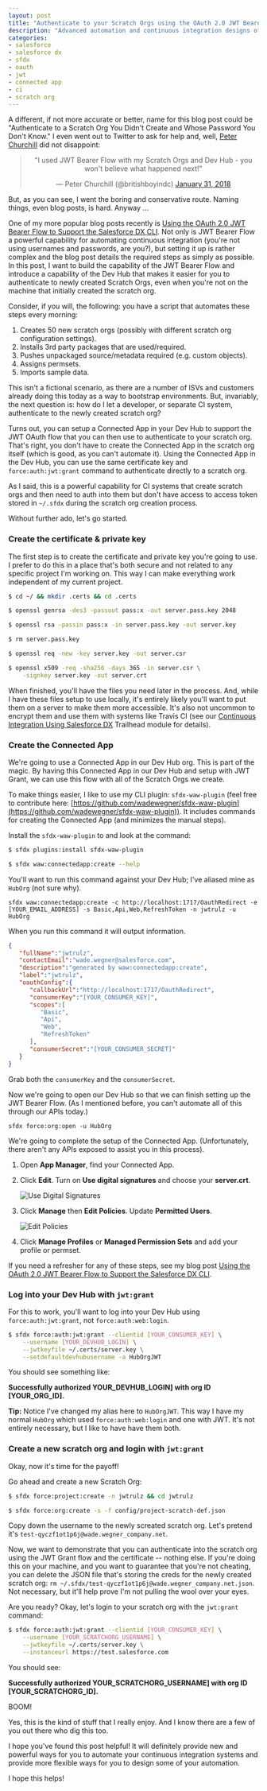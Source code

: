 ```yaml
---
layout: post
title: "Authenticate to your Scratch Orgs using the OAuth 2.0 JWT Bearer Flow"
description: "Advanced automation and continuous integration designs often separate the creation of a scratch org from the use of the scratch org. In this scenario, you need a way to authenticate to the newly created scratch org. Fortunately, you can use a Connected App configured for the OAuth 2.0 JWT Bearer Flow in your Dev Hub to perform a non-interactive login into a scratch org created from that Dev Hub. In this post we'll look at the steps required to get this to work."
categories: 
- salesforce
- salesforce dx
- sfdx
- oauth
- jwt
- connected app
- ci
- scratch org
---
```


A different, if not more accurate or better, name for this blog post could be "Authenticate to a Scratch Org You Didn't Create and Whose Password You Don't Know." I even went out to Twitter to ask for help and, well, [Peter Churchill](https://twitter.com/britishboyindc) did not disappoint:

<center><blockquote class="twitter-tweet" data-conversation="none" data-lang="en"><p lang="en" dir="ltr">&quot;I used JWT Bearer Flow with my Scratch Orgs and Dev Hub - you won&#39;t believe what happened next!&quot;</p>&mdash; Peter Churchill (@britishboyindc) <a href="https://twitter.com/britishboyindc/status/958702877475790848?ref_src=twsrc%5Etfw">January 31, 2018</a></blockquote>
<script async src="https://platform.twitter.com/widgets.js" charset="utf-8"></script></center>

But, as you can see, I went the boring and conservative route. Naming things, even blog posts, is hard. Anyway ...

One of my more popular blog posts recently is [Using the OAuth 2.0 JWT Bearer Flow to Support the Salesforce DX CLI](http://www.wadewegner.com/2017/04/using-the-oauth-2-jwt-bearer-flow-to-support-the-salesforcedx-cli/). Not only is JWT Bearer Flow a powerful capability for automating continuous integration (you're not using usernames and passwords, are you?), but setting it up is rather complex and the blog post details the required steps as simply as possible. In this post, I want to build the capability of the JWT Bearer Flow and introduce a capability of the Dev Hub that makes it easier for you to authenticate to newly created Scratch Orgs, even when you're not on the machine that initially created the scratch org.

Consider, if you will, the following: you have a script that automates these steps every morning:

1. Creates 50 new scratch orgs (possibly with different scratch org configuration settings).
2. Installs 3rd party packages that are used/required.
3. Pushes unpackaged source/metadata required (e.g. custom objects).
4. Assigns permsets.
5. Imports sample data.

This isn't a fictional scenario, as there are a number of ISVs and customers already doing this today as a way to bootstrap environments. But, invariably, the next question is: how do I let a developer, or separate CI system, authenticate to the newly created scratch org?

Turns out, you can setup a Connected App in your Dev Hub to support the JWT OAuth flow that you can then use to authenticate to your scratch org. That's right, you don't have to create the Connected App in the scratch org itself (which is good, as you can't automate it). Using the Connected App in the Dev Hub, you can use the same certificate key and `force:auth:jwt:grant` command to authenticate directly to a scratch org.

As I said, this is a powerful capability for CI systems that create scratch orgs and then need to auth into them but don't have access to access token stored in `~/.sfdx` during the scratch org creation process.

Without further ado, let's go started.

### Create the certificate & private key

The first step is to create the certificate and private key you're going to use. I prefer to do this in a place that's both secure and not related to any specific project I'm working on. This way I can make everything work independent of my current project.

```bash
$ cd ~/ && mkdir .certs && cd .certs

$ openssl genrsa -des3 -passout pass:x -out server.pass.key 2048

$ openssl rsa -passin pass:x -in server.pass.key -out server.key

$ rm server.pass.key

$ openssl req -new -key server.key -out server.csr

$ openssl x509 -req -sha256 -days 365 -in server.csr \
    -signkey server.key -out server.crt
```

When finished, you'll have the files you need later in the process. And, while I have these files setup to use locally, it's entirely likely you'll want to put them on a server to make them more accessible. It's also not uncommon to encrypt them and use them with systems like Travis CI (see our [Continuous Integration Using Salesforce DX](https://trailhead.salesforce.com/trails/sfdx_get_started/modules/sfdx_travis_ci) Trailhead module for details).

### Create the Connected App

We're going to use a Connected App in our Dev Hub org. This is part of the magic. By having this Connected App in our Dev Hub and setup with JWT Grant, we can use this flow with all of the Scratch Orgs we create.

To make things easier, I like to use my CLI plugin: `sfdx-waw-plugin` (feel free to contribute here: [https://github.com/wadewegner/sfdx-waw-plugin](https://github.com/wadewegner/sfdx-waw-plugin)). It includes commands for creating the Connected App (and minimizes the manual steps).

Install the `sfdx-waw-plugin` to and look at the command:

```bash
$ sfdx plugins:install sfdx-waw-plugin

$ sfdx waw:connectedapp:create --help
```

You'll want to run this command against your Dev Hub; I've aliased mine as `HubOrg` (not sure why).

    sfdx waw:connectedapp:create -c http://localhost:1717/OauthRedirect -e [YOUR_EMAIL_ADDRESS] -s Basic,Api,Web,RefreshToken -n jwtrulz -u HubOrg

When you run this command it will output information.

```json
{
   "fullName":"jwtrulz",
   "contactEmail":"wade.wegner@salesforce.com",
   "description":"generated by waw:connectedapp:create",
   "label":"jwtrulz",
   "oauthConfig":{
      "callbackUrl":"http://localhost:1717/OauthRedirect",
      "consumerKey":"[YOUR_CONSUMER_KEY]",
      "scopes":[
         "Basic",
         "Api",
         "Web",
         "RefreshToken"
      ],
      "consumerSecret":"[YOUR_CONSUMER_SECRET]"
   }
}
```

Grab both the `consumerKey` and the `consumerSecret`.

Now we're going to open our Dev Hub so that we can finish setting up the JWT Bearer Flow. (As I mentioned before, you can't automate all of this through our APIs today.)

    sfdx force:org:open -u HubOrg

We're going to complete the setup of the Connected App. (Unfortunately, there aren't any APIs exposed to assist you in this process).

1. Open **App Manager**, find your Connected App.

2. Click **Edit**. Turn on **Use digital signatures** and choose your **server.crt**.

    ![Use Digital Signatures](https://user-images.githubusercontent.com/746259/35624777-d75b3892-0644-11e8-89c2-4aa83e18d50b.png)

3. Click **Manage** then **Edit Policies**. Update **Permitted Users**.

    ![Edit Policies](https://user-images.githubusercontent.com/746259/35624805-ef677694-0644-11e8-9f66-40050f404cea.png)

4. Click **Manage Profiles** or **Managed Permission Sets** and add your profile or permset.

If you need a refresher for any of these steps, see my blog post [Using the OAuth 2.0 JWT Bearer Flow to Support the Salesforce DX CLI](http://www.wadewegner.com/2017/04/using-the-oauth-2-jwt-bearer-flow-to-support-the-salesforcedx-cli/).

### Log into your Dev Hub with `jwt:grant`

For this to work, you'll want to log into your Dev Hub using `force:auth:jwt:grant`, not `force:auth:web:login`. 

```bash
$ sfdx force:auth:jwt:grant --clientid [YOUR_CONSUMER_KEY] \
    --username [YOUR_DEVHUB_LOGIN] \
    --jwtkeyfile ~/.certs/server.key \
    --setdefaultdevhubusername -a HubOrgJWT
```

You should see something like:

**Successfully authorized YOUR_DEVHUB_LOGIN] with org ID [YOUR_ORG_ID].**

**Tip:** Notice I've changed my alias here to `HubOrgJWT`. This way I have my normal `HubOrg` which used `force:auth:web:login` and one with JWT. It's not entirely necessary, but I like to have have them both.

### Create a new scratch org and login with `jwt:grant`

Okay, now it's time for the payoff!

Go ahead and create a new Scratch Org:

```bash
$ sfdx force:project:create -n jwtrulz && cd jwtrulz

$ sfdx force:org:create -s -f config/project-scratch-def.json
```

Copy down the username to the newly screated scratch org. Let's pretend it's `test-qyczf1ot1p6j@wade.wegner_company.net`.

Now, we want to demonstrate that you can authenticate into the scratch org using the JWT Grant flow and the certificate -- nothing else. If you're doing this on your machine, and you want to guarantee that you're not cheating, you can delete the JSON file that's storing the creds for the newly created scratch org: `rm ~/.sfdx/test-qyczf1ot1p6j@wade.wegner_company.net.json`. Not necessary, but it'll help prove I'm not pulling the wool over your eyes.

Are you ready? Okay, let's login to your scratch org with the `jwt:grant` command:

```bash
$ sfdx force:auth:jwt:grant --clientid [YOUR_CONSUMER_KEY] \
    --username [YOUR_SCRATCHORG_USERNAME] \
    --jwtkeyfile ~/.certs/server.key \
    --instanceurl https://test.salesforce.com
```

You should see:

**Successfully authorized YOUR_SCRATCHORG_USERNAME] with org ID [YOUR_SCRATCHORG_ID].**

BOOM!

Yes, this is the kind of stuff that I really enjoy. And I know there are a few of you out there who dig this too.

I hope you've found this post helpful! It will definitely provide new and powerful ways for you to automate your continuous integration systems and provide more flexible ways for you to design some of your automation.

I hope this helps!